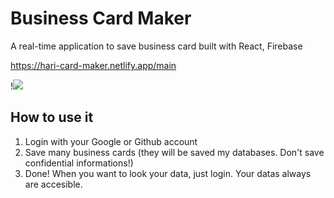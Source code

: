 # Business Card Maker

A real-time application to save business card built with React, Firebase

https://hari-card-maker.netlify.app/main

<p>!<img src="https://user-images.githubusercontent.com/63278754/129726000-256afc93-119f-4ac0-9e50-3126e3be6b95.png"/></p>

## How to use it
1. Login with your Google or Github account
2. Save many business cards (they will be saved my databases. Don't save confidential informations!)
3. Done! When you want to look your data, just login. Your datas always are accesible.
